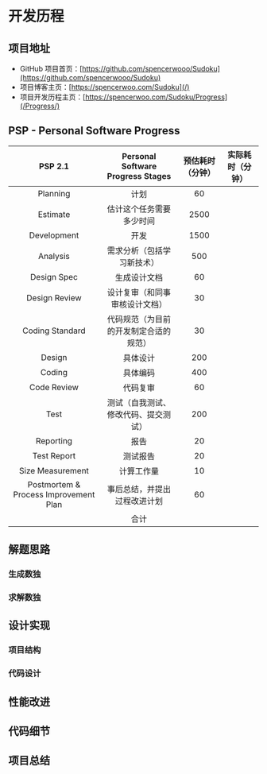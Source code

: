 # 开发历程

## 项目地址

- GitHub 项目首页：[https://github.com/spencerwooo/Sudoku](https://github.com/spencerwooo/Sudoku)
- 项目博客主页：[https://spencerwoo.com/Sudoku](/)
- 项目开发历程主页：[https://spencerwoo.com/Sudoku/Progress](/Progress/)

## PSP - Personal Software Progress

|                PSP 2.1                |  Personal Software Progress Stages   | 预估耗时（分钟） | 实际耗时（分钟） |
|:-------------------------------------:|:------------------------------------:|:--------------:|:--------------:|
|               Planning                |                 计划                 |       60       |                |
|               Estimate                |       估计这个任务需要多少时间       |      2500      |                |
|              Development              |                 开发                 |      1500      |                |
|               Analysis                |       需求分析（包括学习新技术）       |      500       |                |
|              Design Spec              |             生成设计文档             |       60       |                |
|             Design Review             |     设计复审（和同事审核设计文档）     |       30       |                |
|            Coding Standard            | 代码规范（为目前的开发制定合适的规范） |       30       |                |
|                Design                 |               具体设计               |      200       |                |
|                Coding                 |               具体编码               |      400       |                |
|              Code Review              |               代码复审               |       60       |                |
|                 Test                  |   测试（自我测试、修改代码、提交测试）   |      200       |                |
|               Reporting               |                 报告                 |       20       |                |
|              Test Report              |               测试报告               |       20       |                |
|           Size Measurement            |              计算工作量              |       10       |                |
| Postmortem & Process Improvement Plan |     事后总结，并提出过程改进计划      |       60       |                |
|                                       |                 合计                 |                |                |

## 解题思路

### 生成数独

### 求解数独

## 设计实现

### 项目结构

### 代码设计

## 性能改进

## 代码细节

## 项目总结